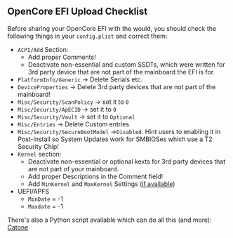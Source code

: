 ## OpenCore EFI Upload Checklist

Before sharing your OpenCore EFI with the would, you should check the following things in your `config.plist` and correct them: 

- `ACPI/Add` Section: 
	- Add proper Comments!
	- Deactivate non-essential and custom SSDTs, which were written for 3rd party device that are not part of the mainboard the EFI is for.
- `PlatformInfo/Generic` &rarr; Delete Serials etc.
- `DeviceProperties` &rarr; Delete 3rd party devices that are not part of the mainboard!
- `Misc/Security/ScanPolicy` &rarr; set it to `0`
- `Misc/Security/ApECID` &rarr; set it to `0`
- `Misc/Security/Vault` &rarr; set it to `Optional`
- `Misc/Entries` &rarr; Delete Custom entries 
- `Misc/Security/SecureBootModel` &rarr;`Disabled`. Hint users to enabling it in Post-Install so System Updates work for SMBIOSes which use a T2 Security Chip!
- `Kernel` section:
	- Deactivate non-essential or optional kexts for 3rd party devices that are not part of your mainboard.
	- Add proper Descriptions in the Comment field!
	- Add `MinKernel` and `MaxKernel` Settings ([if available](https://github.com/acidanthera/OpenCorePkg/blob/master/Docs/Kexts.md)) 
- UEFI/APFS
	- `MinDate` = -1
	- `Maxdate` = -1

There's also a Python script available which can do all this (and more): [Catone](https://github.com/dreamwhite/Catone)
